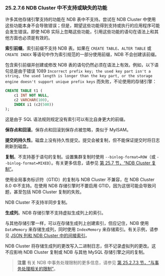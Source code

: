 ### 25.2.7.6 NDB Cluster 中不支持或缺失的功能

许多其他存储引擎支持的功能在 NDB 表中不支持。尝试在 NDB Cluster 中使用这些功能本身不会导致错误；但是，期望这些功能得到支持或执行的应用程序可能会发生错误。即使 NDB 实际上忽略这些功能，引用这些功能的语句在语法上和其他方面也必须是有效的。

**索引前缀**。索引前缀不支持 NDB 表。如果在 `CREATE TABLE`、`ALTER TABLE` 或 `CREATE INDEX` 等语句中作为索引规范的一部分使用前缀，NDB 不会创建该前缀。

包含索引前缀并创建或修改 NDB 表的语句仍然必须在语法上有效。例如，以下语句总是由于错误 1089 `Incorrect prefix key; the used key part isn't a string, the used length is longer than the key part, or the storage engine doesn't support unique prefix keys` 而失败，不论使用的存储引擎：

```sql
CREATE TABLE t1 (
    c1 INT NOT NULL,
    c2 VARCHAR(100),
    INDEX i1 (c2(500))
);
```

这是由于 SQL 语法规则规定没有索引可以有比自身更大的前缀。

**保存点和回滚**。保存点和回滚到保存点被忽略，类似于 MyISAM。

**提交的持久性**。磁盘上没有持久性提交。提交会被复制，但不能保证提交时将日志刷新到磁盘。

**复制**。不支持基于语句的复制。设置集群复制时使用 `--binlog-format=ROW`（或 `--binlog-format=MIXED`）。有关更多信息，请参见 [第 25.7 节，“NDB Cluster 复制”](#section-25.7)。

使用全局事务标识符（GTID）的复制与 NDB Cluster 不兼容，在 NDB Cluster 8.0 中不支持。在使用 NDB 存储引擎时不要启用 GTID，因为这很可能会导致问题，甚至包括 NDB Cluster 复制的失败。

NDB Cluster 不支持半同步复制。

**生成列**。NDB 存储引擎不支持虚拟生成列上的索引。

与其他存储引擎一样，可以在存储生成列上创建索引，但应记住，NDB 使用 `DataMemory` 来存储生成列，同时使用 `IndexMemory` 来存储索引。有关示例，请参见 [JSON 列和 NDB Cluster 中的间接索引](#)。

NDB Cluster 将存储生成列的更改写入二进制日志，但不记录虚拟列的更改。这不应影响 NDB Cluster 复制或 NDB 与其他 MySQL 存储引擎之间的复制。

> **注意**
> 有关 NDB 中事务处理限制的更多信息，请参见 [第 25.2.7.3 节，“与事务处理相关的限制”](#section-25.2.7.3)。